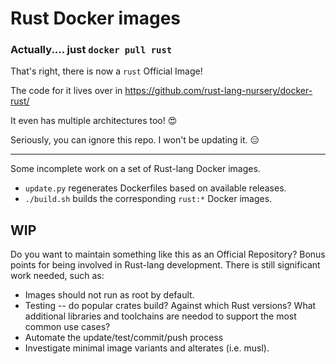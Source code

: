 # Rust Docker images

### Actually....  just `docker pull rust`

That's right, there is now  a `rust` Official Image!

The code for it lives over in https://github.com/rust-lang-nursery/docker-rust/

It even has multiple architectures too! :heart_eyes:

Seriously, you can ignore this repo.  I won't be updating it. :expressionless:

---

Some incomplete work on a set of Rust-lang Docker images.

*   `update.py` regenerates Dockerfiles based on available releases.
*   `./build.sh` builds the corresponding `rust:*` Docker images.

## WIP

Do you want to maintain something like this as an Official Repository? Bonus
points for being involved in Rust-lang development.  There is still significant
work needed, such as:

*   Images should not run as root by default.
*   Testing -- do popular crates build?  Against which Rust versions?  What additional libraries and toolchains are needod to support the most common use cases?
*   Automate the update/test/commit/push process
*   Investigate minimal image variants and alterates (i.e. musl).
